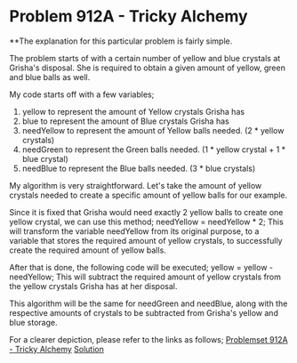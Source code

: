 Problem 912A - Tricky Alchemy
=====

**The explanation for this particular problem is fairly simple.

The problem starts of with a certain number of yellow and blue crystals at Grisha's disposal. 
She is required to obtain a given amount of yellow, green and blue balls as well.

My code starts off with a few variables;
1. yellow to represent the amount of Yellow crystals Grisha has
2. blue to represent the amount of Blue crystals Grisha has
3. needYellow to represent the amount of Yellow balls needed. (2 * yellow crystals)
4. needGreen to represent the Green balls needed. (1 * yellow crystal + 1 * blue crystal)
5. needBlue to represent the Blue balls needed. (3 * blue crystals)

My algorithm is very straightforward. Let's take the amount of yellow crystals needed to create a specific amount of yellow balls for our example.

Since it is fixed that Grisha would need exactly 2 yellow balls to create one yellow crystal, we can use this method;
needYellow = needYellow * 2;
This will transform the variable needYellow from its original purpose, to a variable that stores the required amount of yellow crystals, to successfully create the required amount of yellow balls.

After that is done, the following code will be executed;
yellow = yellow - needYellow;
This will subtract the required amount of yellow crystals from the yellow crystals Grisha has at her disposal. 

This algorithm will be the same for needGreen and needBlue, along with the respective amounts of crystals to be subtracted from Grisha's yellow and blue storage.

For a clearer depiction, please refer to the links as follows;
[Problemset 912A - Tricky Alchemy](https://codeforces.com/problemset/problem/912/A)
[Solution](https://codeforces.com/contest/912/submission/42300609)
